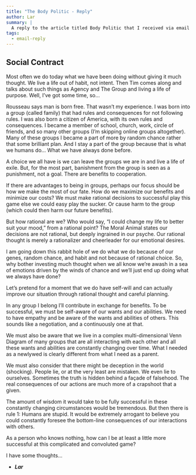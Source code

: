 ```yaml
---
title: "The Body Politic - Reply"
author: Lar
summary: |
  A reply to the article titled Body Politic that I received via email
tags:
  - email-reply
---
```


## Social Contract

Most often we do today what we have been doing without giving it much thought. We live a life out of habit, not intent. Then Tim comes along and talks about such things as Agency and The Group and living a life of purpose. Well, I’ve got some time, so…

Rousseau says man is born free. That wasn’t my experience. I was born into a group (called family) that had rules and consequences for not following rules. I was also born a citizen of America, with its own rules and consequences. I became a member of school, church, work, circle of friends, and so many other groups (I’m skipping online groups altogether). Many of these groups I became a part of more by random chance rather that some brilliant plan. And I stay a part of the group because that is what we humans do… What we have always done before.

A choice we all have is we can leave the groups we are in and live a life of exile. But, for the most part, banishment from the group is seen as a punishment, not a goal. There are benefits to cooperation.

If there are advantages to being in groups, perhaps our focus should be how we make the most of our fate. How do we maximize our benefits and minimize our costs? We must make rational decisions to successful play this game else we could easy play the sucker. Or cause harm to the group (which could then harm our future benefits).

But how rational are we? Who would say, “I could change my life to better suit your mood,” from a rational point? The Moral Animal states our decisions are not rational, but deeply ingrained in our psyche. Our rational thought is merely a rationalizer and cheerleader for our emotional desires.

I am going down this rabbit hole of we do what we do because of our genes, random chance, and habit and not because of rational choice. So, why bother investing much thought when we all know we’re awash in a sea of emotions driven by the winds of chance and we’ll just end up doing what we always have done?

Let’s pretend for a moment that we do have self-will and can actually improve our situation through rational thought and careful planning.

In any group I belong I’ll contribute in exchange for benefits. To be successful, we must be self-aware of our wants and our abilities. We need to have empathy and be aware of the wants and abilities of others. This sounds like a negotiation, and a continuously one at that.

We must also be aware that we live in a complex multi-dimensional Venn Diagram of many groups that are all interacting with each other and all these wants and abilities are constantly changing over time. What I needed as a newlywed is clearly different from what I need as a parent.

We must also consider that there might be deception in the world (shocking). People lie, or at the very least are mistaken. We even lie to ourselves. Sometimes the truth is hidden behind a façade of falsehood. The real consequences of our actions are much more of a crapshoot that a given.

The amount of wisdom it would take to be fully successful in these constantly changing circumstances would be tremendous. But then there is rule 1: Humans are stupid. It would be extremely arrogant to believe you could constantly foresee the bottom-line consequences of our interactions with others.

As a person who knows nothing, how can I be at least a little more successful at this complicated and convoluted game?

I have some thoughts…

- _**Lar**_
